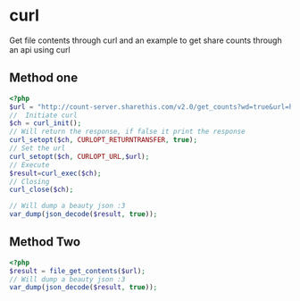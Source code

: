 # curl
Get file contents through curl and an example to get share counts through an api using curl
## Method one
```php
<?php
$url = "http://count-server.sharethis.com/v2.0/get_counts?wd=true&url=https://lawstreet.co/executive/pm-modi-denies-the-existence-of-detention-centers/";
//  Initiate curl
$ch = curl_init();
// Will return the response, if false it print the response
curl_setopt($ch, CURLOPT_RETURNTRANSFER, true);
// Set the url
curl_setopt($ch, CURLOPT_URL,$url);
// Execute
$result=curl_exec($ch);
// Closing
curl_close($ch);

// Will dump a beauty json :3
var_dump(json_decode($result, true));
```
## Method Two
```php
<?php
$result = file_get_contents($url);
// Will dump a beauty json :3
var_dump(json_decode($result, true));
```
